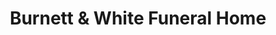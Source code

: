 ---
title: "Burnett & White Funeral Home"
url: /red-hook/burnett-and-white-funeral-home/
shop: funeral directors
---